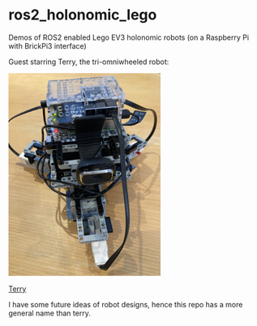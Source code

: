 # ros2_holonomic_lego
Demos of ROS2 enabled Lego EV3 holonomic robots (on a Raspberry Pi with BrickPi3 interface)

Guest starring Terry, the tri-omniwheeled robot:

<img src=./terry/images/pose.jpg width=300>

[Terry](./terry/README.md)


I have some future ideas of robot designs, hence this repo has a more general name than terry.
